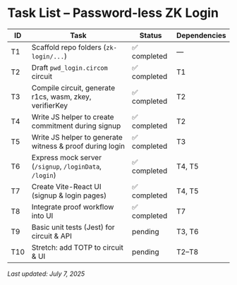 # Task List – Password-less ZK Login

| ID  | Task                                                     | Status       | Dependencies |
| --- | -------------------------------------------------------- | ------------ | ------------ |
| T1  | Scaffold repo folders (`zk-login/...`)                   | ✅ completed | —            |
| T2  | Draft `pwd_login.circom` circuit                         | ✅ completed | T1           |
| T3  | Compile circuit, generate r1cs, wasm, zkey, verifierKey  | ✅ completed | T2           |
| T4  | Write JS helper to create commitment during signup       | ✅ completed | T2           |
| T5  | Write JS helper to generate witness & proof during login | ✅ completed | T3           |
| T6  | Express mock server (`/signup`, `/loginData`, `/login`)  | ✅ completed | T4, T5       |
| T7  | Create Vite-React UI (signup & login pages)              | ✅ completed | T4, T5       |
| T8  | Integrate proof workflow into UI                         | ✅ completed | T7           |
| T9  | Basic unit tests (Jest) for circuit & API                | pending      | T3, T6       |
| T10 | Stretch: add TOTP to circuit & UI                        | pending      | T2–T8        |

_Last updated: July 7, 2025_
